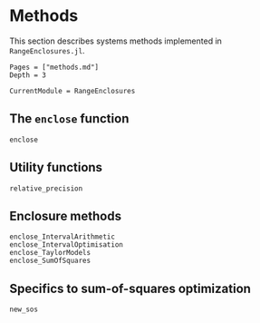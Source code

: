 # Methods

This section describes systems methods implemented in `RangeEnclosures.jl`.

```@contents
Pages = ["methods.md"]
Depth = 3
```

```@meta
CurrentModule = RangeEnclosures
```

## The `enclose` function

```@docs
enclose
```

## Utility functions

```@docs
relative_precision
```

## Enclosure methods

```@docs
enclose_IntervalArithmetic
enclose_IntervalOptimisation
enclose_TaylorModels
enclose_SumOfSquares
```

## Specifics to sum-of-squares optimization

```@docs
new_sos
```
